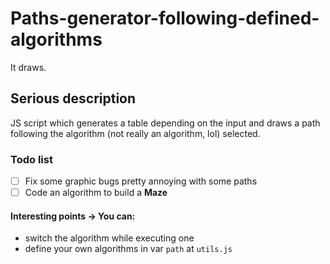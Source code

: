 # Paths-generator-following-defined-algorithms
It draws.

## Serious description
JS script which generates a table depending on the input and draws a path following the algorithm (not really an algorithm, lol) selected.

### Todo list
- [ ] Fix some graphic bugs pretty annoying with some paths
- [ ] Code an algorithm to build a **Maze**

#### Interesting points -> You can:
* switch the algorithm while executing one
* define your own algorithms in var `path` at `utils.js`
